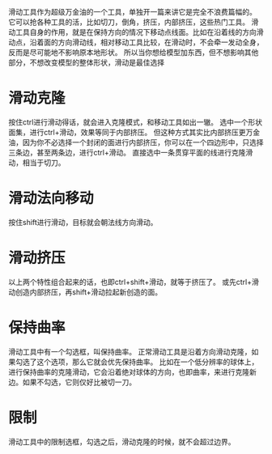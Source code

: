 滑动工具作为超级万金油的一个工具，单独开一篇来讲它是完全不浪费篇幅的。
它可以抢各种工具的活，比如切刀，倒角，挤压，内部挤压，这些热门工具。
滑动工具自身的作用，就是在保持方向的情况下移动点线面。比如在沿着线的方向滑动点，沿着面的方向滑动线，相对移动工具比较，在滑动时，不会牵一发动全身，反而是尽可能地不影响原本地形状。
所以当你想给模型加东西，但不想影响其他部分，不想改变模型的整体形状，滑动是最佳选择

# 滑动克隆
按住ctrl进行滑动得话，就会进入克隆模式，和移动工具如出一辙。
选中一个形状面集，进行ctrl+滑动，效果等同于内部挤压。
但这种方式其实比内部挤压更万金油，因为你不必选择一个封闭的面进行内部挤压，你可以在一个四边形中，只选择三条边，甚至两条边，进行ctrl+滑动。
直接选中一条贯穿平面的线进行克隆滑动，相当于切刀。

# 滑动法向移动
按住shift进行滑动，目标就会朝法线方向滑动。

# 滑动挤压
以上两个特性组合起来的话，也即ctrl+shift+滑动，就等于挤压了。
或先ctrl+滑动创造内部挤压，再shift+滑动拉起新创造的面。

# 保持曲率
滑动工具中有一个勾选框，叫保持曲率。
正常滑动工具是沿着方向滑动克隆，如果勾选了这个选项，那么它就会优先保持曲率。
比如在一个低分辨率的球体上，进行保持曲率的克隆滑动，它会沿着绝对球体的方向，也即曲率，来进行克隆新边。如果不勾选，它则仅好比被切一刀。

# 限制
滑动工具中的限制选框，勾选之后，滑动克隆的时候，就不会超过边界。